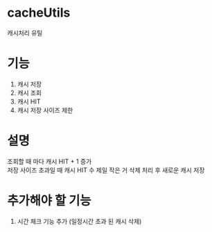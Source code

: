 # cacheUtils
캐시처리 유틸

# 기능
1. 캐시 저장
2. 캐시 조회
3. 캐시 HIT
4. 캐시 저장 사이즈 제한

# 설명
조회할 때 마다 캐시 HIT + 1 증가  
저장 사이즈 초과일 때 캐시 HIT 수 제일 작은 거 삭제 처리 후 새로운 캐시 저장

# 추가해야 할 기능
1. 시간 체크 기능 추가 (일정시간 초과 된 캐시 삭제)
